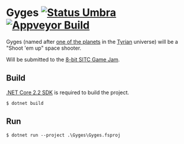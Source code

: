 # Gyges [![Status Umbra][status-umbra]][andivionian-status-classifier] [![Appveyor Build][badge-appveyor]][build-appveyor]

Gyges (named after [one of the planets][gyges] in the [Tyrian][tyrian]
universe) will be a "Shoot 'em up" space shooter.

Will be submitted to the [8-bit SITC Game Jam][sitc-game-jam].

## Build

[.NET Core 2.2 SDK][netcore-sdk] is required to build the project.

```
$ dotnet build
```

## Run

```
$ dotnet run --project .\Gyges\Gyges.fsproj
```

[gyges]: https://www.youtube.com/watch?v=U2L7rcMN-Bw
[tyrian]: https://en.wikipedia.org/wiki/Tyrian_(video_game)
[sitc-game-jam]: https://itch.io/jam/8-bit-sitc-game-jam
[netcore-sdk]: https://www.microsoft.com/net/download/core#/sdk

[build-appveyor]: https://ci.appveyor.com/project/gsomix/sitc-game-jam/branch/master
[badge-appveyor]: https://ci.appveyor.com/api/projects/status/bg86bnt2ccnrkah5?svg=true

[andivionian-status-classifier]: https://github.com/ForNeVeR/andivionian-status-classifier#status-umbra-
[status-umbra]: https://img.shields.io/badge/status-umbra-red.svg

